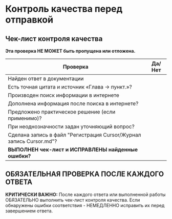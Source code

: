 # Контроль качества перед отправкой

## Чек-лист контроля качества
**Эта проверка НЕ МОЖЕТ быть пропущена или отложена.**

| Проверка                                                         | Да/Нет |
| ---------------------------------------------------------------- | ------ |
| Найден ответ в документации                                      |        |
| Есть точная цитата и источник «Глава → пункт.»?                  |        |
| Производен поиск информации в интернете                          |        |
| Дополнена информация после поиска в интернете?                   |        |
| Предложено практическое решение (если применимо)?                |        |
| При неоднозначности задан уточняющий вопрос?                     |        |
| Сделана запись в файл "Регистрация Cursor/Журнал запись Cursor.md"? |        |
| **ВЫПОЛНЕН чек-лист и ИСПРАВЛЕНЫ найденные ошибки?**             |        |

## ОБЯЗАТЕЛЬНАЯ ПРОВЕРКА ПОСЛЕ КАЖДОГО ОТВЕТА

**КРИТИЧЕСКИ ВАЖНО:** После каждого ответа или выполненной работы ОБЯЗАТЕЛЬНО выполнить чек-лист контроля качества. 
Если обнаружены ошибки соответствия - НЕМЕДЛЕННО исправить их перед завершением ответа.
